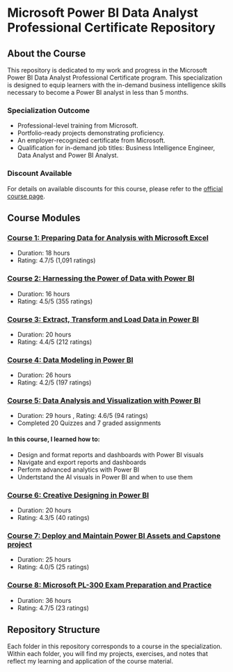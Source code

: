 # Microsoft Power BI Data Analyst Professional Certificate Repository

## About the Course
This repository is dedicated to my work and progress in the Microsoft Power BI Data Analyst Professional Certificate program. This specialization is designed to equip learners with the in-demand business intelligence skills necessary to become a Power BI analyst in less than 5 months.

### Specialization Outcome
- Professional-level training from Microsoft.
- Portfolio-ready projects demonstrating proficiency.
- An employer-recognized certificate from Microsoft.
- Qualification for in-demand job titles: Business Intelligence Engineer, Data Analyst and Power BI Analyst.

### Discount Available
For details on available discounts for this course, please refer to the [official course page](#).

## Course Modules

### [Course 1: Preparing Data for Analysis with Microsoft Excel](/Course1)
- Duration: 18 hours
- Rating: 4.7/5 (1,091 ratings)

### [Course 2: Harnessing the Power of Data with Power BI](/Course2)
- Duration: 16 hours
- Rating: 4.5/5 (355 ratings)

### [Course 3: Extract, Transform and Load Data in Power BI](/Course3)
- Duration: 20 hours
- Rating: 4.4/5 (212 ratings)

### [Course 4: Data Modeling in Power BI](/Course4)
- Duration: 26 hours
- Rating: 4.2/5 (197 ratings)

### [Course 5: Data Analysis and Visualization with Power BI](/Course5)
- Duration: 29 hours , Rating: 4.6/5 (94 ratings)
- Completed 20 Quizzes and 7 graded assignments
#### In this course, I learned how to:

- Design and format reports and dashboards with Power BI visuals
- Navigate and export reports and dashboards
- Perform advanced analytics with Power BI
- Undertstand the AI visuals in Power BI and when to use them



### [Course 6: Creative Designing in Power BI](/Course6)
- Duration: 20 hours
- Rating: 4.3/5 (40 ratings)

### [Course 7: Deploy and Maintain Power BI Assets and Capstone project](/Course7)
- Duration: 25 hours
- Rating: 4.0/5 (25 ratings)

### [Course 8: Microsoft PL-300 Exam Preparation and Practice](/Course8)
- Duration: 36 hours
- Rating: 4.7/5 (23 ratings)

## Repository Structure
Each folder in this repository corresponds to a course in the specialization. Within each folder, you will find my projects, exercises, and notes that reflect my learning and application of the course material.
